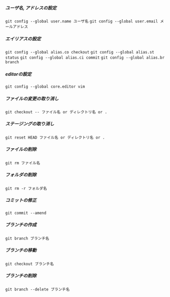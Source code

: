 ##### ユーザ名, アドレスの設定
`git config --global user.name ユーザ名`
`git config --global user.email メールアドレス`

##### エイリアスの設定
`git config --global alias.co checkout`
`git config --global alias.st status`
`git config --global alias.ci commit`
`git config --global alias.br branch`

##### editorの設定
`git config --global core.editor vim`

##### ファイルの変更の取り消し
`git checkout -- ファイル名 or ディレクトリ名 or .`

##### ステージングの取り消し
`git reset HEAD ファイル名 or ディレクトリ名 or .` 

##### ファイルの削除
`git rm ファイル名`

##### フォルダの削除
`git rm -r フォルダ名`

##### コミットの修正
`git commit --amend`

##### ブランチの作成
`git branch ブランチ名`

##### ブランチの移動
`git checkout ブランチ名`

##### ブランチの削除
`git branch --delete ブランチ名`
